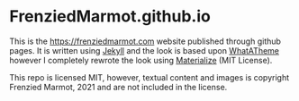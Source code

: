 # FrenziedMarmot.github.io

This is the https://frenziedmarmot.com website published through github pages. It is written using [Jekyll](https://jekyllrb.com) and the look is based upon [WhatATheme](https://github.com/thedevslot/WhatATheme) however I completely rewrote the look using [Materialize](https://materializecss.com/) (MIT License).

This repo is licensed MIT, however, textual content and images is copyright Frenzied Marmot, 2021 and are not included in the license.